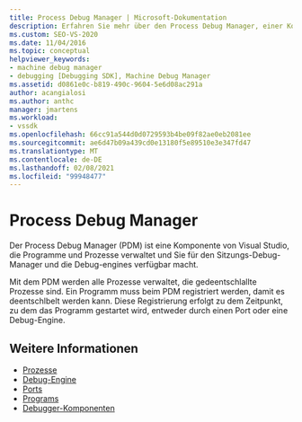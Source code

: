 ```yaml
---
title: Process Debug Manager | Microsoft-Dokumentation
description: Erfahren Sie mehr über den Process Debug Manager, einer Komponente von Visual Studio, die Programme für den Sitzungs-Debug-Manager und die Debug-engines verfügbar macht.
ms.custom: SEO-VS-2020
ms.date: 11/04/2016
ms.topic: conceptual
helpviewer_keywords:
- machine debug manager
- debugging [Debugging SDK], Machine Debug Manager
ms.assetid: d0861e0c-b819-490c-9604-5e6d08ac291a
author: acangialosi
ms.author: anthc
manager: jmartens
ms.workload:
- vssdk
ms.openlocfilehash: 66cc91a544d0d0729593b4be09f82ae0eb2081ee
ms.sourcegitcommit: ae6d47b09a439cd0e13180f5e89510e3e347fd47
ms.translationtype: MT
ms.contentlocale: de-DE
ms.lasthandoff: 02/08/2021
ms.locfileid: "99948477"
---
```

# <a name="process-debug-manager"></a>Process Debug Manager
Der Process Debug Manager (PDM) ist eine Komponente von Visual Studio, die Programme und Prozesse verwaltet und Sie für den Sitzungs-Debug-Manager und die Debug-engines verfügbar macht.

 Mit dem PDM werden alle Prozesse verwaltet, die gedeentschlallte Prozesse sind. Ein Programm muss beim PDM registriert werden, damit es deentschlbelt werden kann. Diese Registrierung erfolgt zu dem Zeitpunkt, zu dem das Programm gestartet wird, entweder durch einen Port oder eine Debug-Engine.

## <a name="see-also"></a>Weitere Informationen
- [Prozesse](../../extensibility/debugger/processes.md)
- [Debug-Engine](../../extensibility/debugger/debug-engine.md)
- [Ports](../../extensibility/debugger/ports.md)
- [Programs](../../extensibility/debugger/programs.md)
- [Debugger-Komponenten](../../extensibility/debugger/debugger-components.md)
